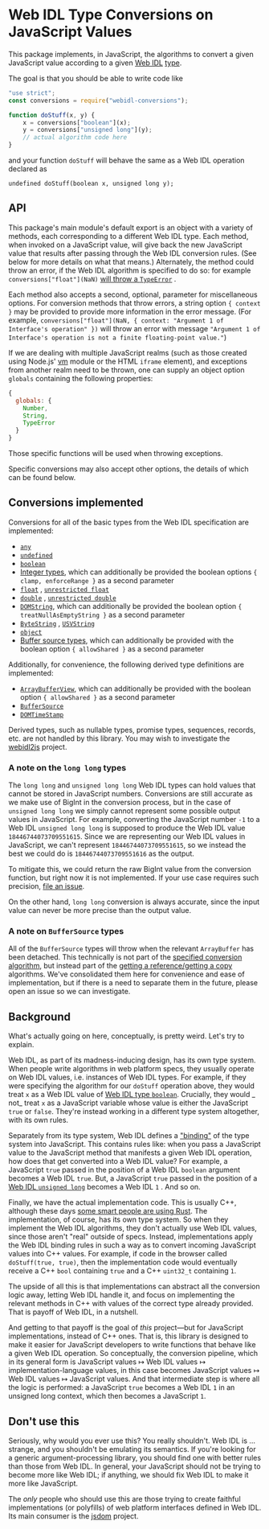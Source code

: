 # Web IDL Type Conversions on JavaScript Values

This package implements, in JavaScript, the algorithms to convert a given JavaScript value according
to a
given [Web IDL](http://heycam.github.io/webidl/) [type](http://heycam.github.io/webidl/#idl-types).

The goal is that you should be able to write code like

```js
"use strict";
const conversions = require("webidl-conversions");

function doStuff(x, y) {
    x = conversions["boolean"](x);
    y = conversions["unsigned long"](y);
    // actual algorithm code here
}
```

and your function `doStuff` will behave the same as a Web IDL operation declared as

```webidl
undefined doStuff(boolean x, unsigned long y);
```

## API

This package's main module's default export is an object with a variety of methods, each
corresponding to a different Web IDL type. Each method, when invoked on a JavaScript value, will
give back the new JavaScript value that results after passing through the Web IDL conversion
rules. (See below for more details on what that means.) Alternately, the method could throw an
error, if the Web IDL algorithm is specified to do so: for
example `conversions["float"](NaN)` [will throw a `TypeError`](http://heycam.github.io/webidl/#es-float)
.

Each method also accepts a second, optional, parameter for miscellaneous options. For conversion
methods that throw errors, a string option `{ context }` may be provided to provide more information
in the error message. (For
example, `conversions["float"](NaN, { context: "Argument 1 of Interface's operation" })` will throw
an error with message `"Argument 1 of Interface's operation is not a finite floating-point value."`)

If we are dealing with multiple JavaScript realms (such as those created using
Node.js' [vm](https://nodejs.org/api/vm.html) module or the HTML `iframe` element), and exceptions
from another realm need to be thrown, one can supply an object option `globals` containing the
following properties:

```js
{
  globals: {
    Number,
    String,
    TypeError
  }
}
```

Those specific functions will be used when throwing exceptions.

Specific conversions may also accept other options, the details of which can be found below.

## Conversions implemented

Conversions for all of the basic types from the Web IDL specification are implemented:

- [`any`](https://heycam.github.io/webidl/#es-any)
- [`undefined`](https://heycam.github.io/webidl/#es-undefined)
- [`boolean`](https://heycam.github.io/webidl/#es-boolean)
- [Integer types](https://heycam.github.io/webidl/#es-integer-types), which can additionally be
  provided the boolean options `{ clamp, enforceRange }` as a second parameter
- [`float`](https://heycam.github.io/webidl/#es-float)
  , [`unrestricted float`](https://heycam.github.io/webidl/#es-unrestricted-float)
- [`double`](https://heycam.github.io/webidl/#es-double)
  , [`unrestricted double`](https://heycam.github.io/webidl/#es-unrestricted-double)
- [`DOMString`](https://heycam.github.io/webidl/#es-DOMString), which can additionally be provided
  the boolean option `{ treatNullAsEmptyString }` as a second parameter
- [`ByteString`](https://heycam.github.io/webidl/#es-ByteString)
  , [`USVString`](https://heycam.github.io/webidl/#es-USVString)
- [`object`](https://heycam.github.io/webidl/#es-object)
- [Buffer source types](https://heycam.github.io/webidl/#es-buffer-source-types), which can
  additionally be provided with the boolean option `{ allowShared }` as a second parameter

Additionally, for convenience, the following derived type definitions are implemented:

- [`ArrayBufferView`](https://heycam.github.io/webidl/#ArrayBufferView), which can additionally be
  provided with the boolean option `{ allowShared }` as a second parameter
- [`BufferSource`](https://heycam.github.io/webidl/#BufferSource)
- [`DOMTimeStamp`](https://heycam.github.io/webidl/#DOMTimeStamp)

Derived types, such as nullable types, promise types, sequences, records, etc. are not handled by
this library. You may wish to investigate the [webidl2js](https://github.com/jsdom/webidl2js)
project.

### A note on the `long long` types

The `long long` and `unsigned long long` Web IDL types can hold values that cannot be stored in
JavaScript numbers. Conversions are still accurate as we make use of BigInt in the conversion
process, but in the case of `unsigned long long` we simply cannot represent some possible output
values in JavaScript. For example, converting the JavaScript number `-1` to a Web
IDL `unsigned long long` is supposed to produce the Web IDL value `18446744073709551615`. Since we
are representing our Web IDL values in JavaScript, we can't represent `18446744073709551615`, so we
instead the best we could do is `18446744073709551616` as the output.

To mitigate this, we could return the raw BigInt value from the conversion function, but right now
it is not implemented. If your use case requires such
precision, [file an issue](https://github.com/jsdom/webidl-conversions/issues/new).

On the other hand, `long long` conversion is always accurate, since the input value can never be
more precise than the output value.

### A note on `BufferSource` types

All of the `BufferSource` types will throw when the relevant `ArrayBuffer` has been detached. This
technically is not part of
the [specified conversion algorithm](https://heycam.github.io/webidl/#es-buffer-source-types), but
instead part of
the [getting a reference/getting a copy](https://heycam.github.io/webidl/#ref-for-dfn-get-buffer-source-reference%E2%91%A0)
algorithms. We've consolidated them here for convenience and ease of implementation, but if there is
a need to separate them in the future, please open an issue so we can investigate.

## Background

What's actually going on here, conceptually, is pretty weird. Let's try to explain.

Web IDL, as part of its madness-inducing design, has its own type system. When people write
algorithms in web platform specs, they usually operate on Web IDL values, i.e. instances of Web IDL
types. For example, if they were specifying the algorithm for our `doStuff` operation above, they
would treat `x` as a Web IDL value
of [Web IDL type `boolean`](http://heycam.github.io/webidl/#idl-boolean). Crucially, they would _
not_ treat `x` as a JavaScript variable whose value is either the JavaScript `true` or `false`.
They're instead working in a different type system altogether, with its own rules.

Separately from its type system, Web IDL defines
a ["binding"](http://heycam.github.io/webidl/#ecmascript-binding) of the type system into
JavaScript. This contains rules like: when you pass a JavaScript value to the JavaScript method that
manifests a given Web IDL operation, how does that get converted into a Web IDL value? For example,
a JavaScript `true` passed in the position of a Web IDL `boolean` argument becomes a Web IDL `true`.
But, a JavaScript `true` passed in the position of
a [Web IDL `unsigned long`](http://heycam.github.io/webidl/#idl-unsigned-long) becomes a Web IDL `1`
. And so on.

Finally, we have the actual implementation code. This is usually C++, although these
days [some smart people are using Rust](https://github.com/servo/servo). The implementation, of
course, has its own type system. So when they implement the Web IDL algorithms, they don't actually
use Web IDL values, since those aren't "real" outside of specs. Instead, implementations apply the
Web IDL binding rules in such a way as to convert incoming JavaScript values into C++ values. For
example, if code in the browser called `doStuff(true, true)`, then the implementation code would
eventually receive a C++ `bool` containing `true` and a C++ `uint32_t` containing `1`.

The upside of all this is that implementations can abstract all the conversion logic away, letting
Web IDL handle it, and focus on implementing the relevant methods in C++ with values of the correct
type already provided. That is payoff of Web IDL, in a nutshell.

And getting to that payoff is the goal of _this_ project—but for JavaScript implementations, instead
of C++ ones. That is, this library is designed to make it easier for JavaScript developers to write
functions that behave like a given Web IDL operation. So conceptually, the conversion pipeline,
which in its general form is JavaScript values ↦ Web IDL values ↦ implementation-language values, in
this case becomes JavaScript values ↦ Web IDL values ↦ JavaScript values. And that intermediate step
is where all the logic is performed: a JavaScript `true` becomes a Web IDL `1` in an unsigned long
context, which then becomes a JavaScript `1`.

## Don't use this

Seriously, why would you ever use this? You really shouldn't. Web IDL is … strange, and you
shouldn't be emulating its semantics. If you're looking for a generic argument-processing library,
you should find one with better rules than those from Web IDL. In general, your JavaScript should
not be trying to become more like Web IDL; if anything, we should fix Web IDL to make it more like
JavaScript.

The _only_ people who should use this are those trying to create faithful implementations (or
polyfills) of web platform interfaces defined in Web IDL. Its main consumer is
the [jsdom](https://github.com/jsdom/jsdom) project.
